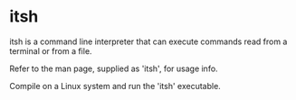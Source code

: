 # itsh
itsh is a command line interpreter that can execute commands read from a terminal or from a file.

Refer to the man page, supplied as 'itsh', for usage info.

Compile on a Linux system and run the 'itsh' executable.